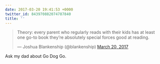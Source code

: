 ```yaml
---
date: 2017-03-20 19:41:53 +0000
twitter_id: 843970882074787840
title: ''
---
```


<blockquote class="twitter-tweet"><p lang="en" dir="ltr">Theory: every parent who regularly reads with their kids has at least one go-to book they’re absolutely special forces good at reading.</p>&mdash; Joshua Blankenship (@blankenship) <a href="https://twitter.com/blankenship/status/843968270810144768?ref_src=twsrc%5Etfw">March 20, 2017</a></blockquote>
<script async src="https://platform.twitter.com/widgets.js" charset="utf-8"></script>

Ask my dad about Go Dog Go.
